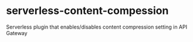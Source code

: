 # serverless-content-compession
Serverless plugin that enables/disables content compression setting in API Gateway
